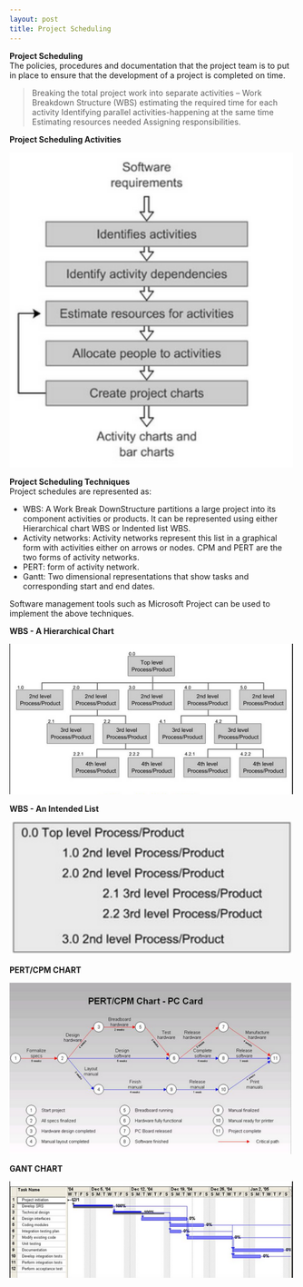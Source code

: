 ```yaml
---
layout: post
title: Project Scheduling
---
```

**Project Scheduling**<br>
The policies, procedures and documentation that the project team is to put in place to ensure that the development of a project is completed on time.

> Breaking the total project work into separate activities – Work Breakdown Structure (WBS)  estimating the required time for each activity Identifying parallel activities-happening at the same time Estimating resources needed Assigning responsibilities.

**Project Scheduling Activities**

<img src="/svg/PS.png" width="500" >

**Project Scheduling Techniques**<br>
Project schedules are represented as:
- WBS: A Work Break DownStructure partitions a large project into its component activities or products. It can be represented using either Hierarchical chart WBS or Indented list WBS.
- Activity networks: Activity networks represent this list in a graphical form with activities either on arrows or nodes. CPM and PERT are the two forms of activity networks. 
- PERT: form of activity network. 
- Gantt: Two dimensional representations that show tasks and corresponding start and end dates.

Software management tools such as Microsoft Project can be used to implement the above techniques.

**WBS - A Hierarchical Chart**

<img src="/svg/wbsh.png" width="500" >

**WBS - An Intended List**

<img src="/svg/WBSI.png" width="500" >

**PERT/CPM CHART**

<img src="/svg/PERT.png" width="500" >

**GANT CHART**

<img src="/svg/GANT.png" width="500" >


